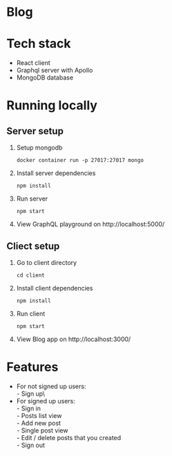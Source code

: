 # Blog
# Tech stack
- React client
- Graphql server with Apollo 
- MongoDB database
# Running locally
## Server setup

1. Setup mongodb
    ```
    docker container run -p 27017:27017 mongo
    ```
1. Install server dependencies
    ```
    npm install
    ```
1. Run server
    ```
    npm start
    ```
1. View GraphQL playground on http://localhost:5000/

## Cliect setup

1. Go to client directory
    ```
    cd client
    
    ```
1. Install client dependencies
    ```
    npm install
    
    ```
1. Run client
    ```
    npm start
    
    ```
1. View Blog app on http://localhost:3000/

# Features
- For not signed up users:\
        - Sign up\
- For signed up users:\
        - Sign in\
        - Posts list view\
        - Add new post\
        - Single post view\
        - Edit / delete posts that you created\
        - Sign out
